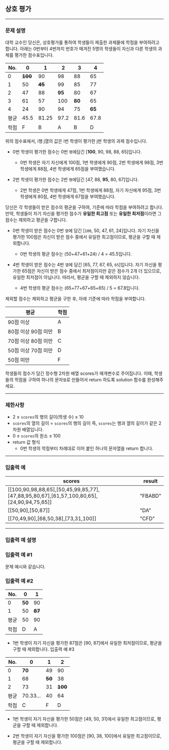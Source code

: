 ## 상호 평가

<hr>

### **문제 설명**

대학 교수인 당신은, 상호평가를 통하여 학생들이 제출한 과제물에 학점을 부여하려고 합니다. 아래는 0번부터 4번까지 번호가 매겨진 5명의 학생들이 자신과 다른 학생의 과제를 평가한 점수표입니다.

|No.|0|1|2|3|4|
|--|---|---|---|---|---|
|0|**~~100~~**|90|98|88|65|
|1|50|**~~45~~**|99|85|77|
|2|47|88|**95**|80|67|
|3|61|57|100|**80**|65|
|4|24|90|94|75|**65**|
|평균|45.5|81.25|97.2|81.6|67.8|
|학점|F|B|A|B|D|

위의 점수표에서, i행 j열의 값은 i번 학생이 평가한 j번 학생의 과제 점수입니다.

* 0번 학생이 평가한 점수는 0번 `행`에담긴 [**100**, 90, 98, 88, 65]입니다.
    * 0번 학생은 자기 자신에게 100점, 1번 학생에게 90점, 2번 학생에게 98점, 3번 학생에게 88점, 4번 학생에게 65점을 부여했습니다.

* 2번 학생이 평가한 점수는 2번 `행`에담긴 [47, 88, **95**, 80, 67]입니다.
    * 2번 학생은 0번 학생에게 47점, 1번 학생에게 88점, 자기 자신에게 95점, 3번 학생에게 80점, 4번 학생에게 67점을 부여했습니다.

당신은 각 학생들이 받은 점수의 평균을 구하여, 기준에 따라 학점을 부여하려고 합니다.
만약, 학생들이 자기 자신을 평가한 점수가 **유일한 최고점** 또는 **유일한 최저점**이라면 그 점수는 제외하고 평균을 구합니다.

* 0번 학생이 받은 점수는 0번 `열`에 담긴 [`100`, 50, 47, 61, 24]입니다. 자기 자신을 평가한 100점은 자신이 받은 점수 중에서 유일한 최고점이므로, 평균을 구할 때 제외합니다.
    * 0번 학생의 평균 점수는 (50+47+61+24) / 4 = 45.5입니다.

* 4번 학생이 받은 점수는 4번 `열`에 담긴 [65, 77, 67, 65, `65`]입니다. 자기 자신을 평가한 65점은 자신이 받은 점수 중에서 최저점이지만 같은 점수가 2개 더 있으므로, 유일한 최저점이 아닙니다. 따라서, 평균을 구할 때 제외하지 않습니다.
    * 4번 학생의 평균 점수는 (65+77+67+65+65) / 5 = 67.8입니다.

제외할 점수는 제외하고 평균을 구한 후, 아래 기준에 따라 학점을 부여합니다.

|평균|학점|
|---|---|
|90점 이상|A|
|80점 이상 90점 미만|B|
|70점 이상 80점 미만|C|
|50점 이상 70점 미만|D|
|50점 미만|F|

학생들의 점수가 담긴 정수형 2차원 배열 scores가 매개변수로 주어집니다. 이때, 학생들의 학점을 구하여 하나의 문자`열`로 만들어서 return 하도록 solution 함수를 완성해주세요.

<hr>

### 제한사항
* 2 ≤ `scores`의 행의 길이(학생 수) ≤ 10
* `scores`의 열의 길이 = `scores`의 행의 길이
즉, `scores`는 행과 열의 길이가 같은 2차원 배열입니다.
* 0 ≤ `scores`의 원소 ≤ 100
* return 값 형식
    * 0번 학생의 학점부터 차례대로 이어 붙인 하나의 문자열을 return 합니다.

<hr>

### 입출력 예
|scores|result|
|------|------|
|[[100,90,98,88,65],[50,45,99,85,77],[47,88,95,80,67],[61,57,100,80,65],[24,90,94,75,65]]|"FBABD"|
|[[50,90],[50,87]]|"DA"|
|[[70,49,90],[68,50,38],[73,31,100]]|"CFD"|

<hr>

### **입출력 예 설명**

### **입출력 예 #1**

문제 예시와 같습니다.

### **입출력 예 #2**

|No.|0|1|
|---|---|---
|0|**50**|90|
|1|50|**~~87~~**|
|평균|50|90|
|학점|D|A|

* 1번 학생이 자기 자신을 평가한 87점은 [90, 87]에서 유일한 최저점이므로, 평균을 구할 때 제외합니다.
입출력 예 #3

|No.|0|1|2|
|---|---|---|---|
|0|**70**|49|90|
|1|68|**~~50~~**|38|
|2|73|31|**~~100~~**|
|평균|70.33…|40|64|
|학점|C|F|D|

* 1번 학생이 자기 자신을 평가한 50점은 [49, 50, 31]에서 유일한 최고점이므로, 평균을 구할 때 제외합니다.

* 2번 학생이 자기 자신을 평가한 100점은 [90, 38, 100]에서 유일한 최고점이므로, 평균을 구할 때 제외합니다.
